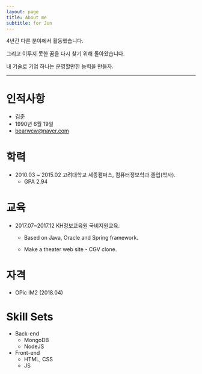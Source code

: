 ```yaml
---
layout: page
title: About me
subtitle: for Jun
---
```



4년간 다른 분야에서 활동했습니다.

그리고 이루지 못한 꿈을 다시 찾기 위해 돌아왔습니다.

내 기술로 기업 하나는 운영할만한 능력을 만들자.



---



# 인적사항

* 김준 
* 1990년 6월 19일
* bearwcw@naver.com



# 학력

* 2010.03 ~ 2015.02 고려대학교 세종캠퍼스, 컴퓨터정보학과 졸업(학사). 
  + GPA 2.94



# 교육

* 2017.07~2017.12 KH정보교육원 국비지원교육.

  * Based on Java, Oracle and  Spring framework.

  * Make a theater web site - CGV clone.



# 자격

* OPic IM2 (2018.04)



# Skill Sets

* Back-end
  + MongoDB
  + NodeJS
* Front-end
  + HTML, CSS
  + JS
